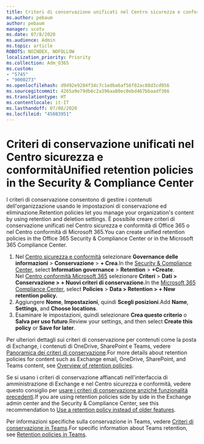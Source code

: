 ```yaml
---
title: Criteri di conservazione unificati nel Centro sicurezza e conformità
ms.author: pebaum
author: pebaum
manager: scotv
ms.date: 07/8/2020
ms.audience: Admin
ms.topic: article
ROBOTS: NOINDEX, NOFOLLOW
localization_priority: Priority
ms.collection: Adm_O365
ms.custom:
- "5745"
- "9000273"
ms.openlocfilehash: d9d92e9284f34c7c1edba6af56f02ac88d3cd956
ms.sourcegitcommit: 4265a9e79db6c2a396aa80ec0ebd467bbaadf366
ms.translationtype: HT
ms.contentlocale: it-IT
ms.lasthandoff: 07/08/2020
ms.locfileid: "45083951"
---
```

# <a name="unified-retention-policies-in-the-security--compliance-center"></a><span data-ttu-id="36bcc-102">Criteri di conservazione unificati nel Centro sicurezza e conformità</span><span class="sxs-lookup"><span data-stu-id="36bcc-102">Unified retention policies in the Security & Compliance Center</span></span>

<span data-ttu-id="36bcc-103">I criteri di conservazione consentono di gestire i contenuti dell'organizzazione usando le impostazioni di conservazione ed eliminazione.</span><span class="sxs-lookup"><span data-stu-id="36bcc-103">Retention policies let you manage your organization's content by using retention and deletion settings.</span></span> <span data-ttu-id="36bcc-104">È possibile creare criteri di conservazione unificati nel Centro sicurezza e conformità di Office 365 o nel Centro conformità di Microsoft 365.</span><span class="sxs-lookup"><span data-stu-id="36bcc-104">You can create unified retention policies in the Office 365 Security & Compliance Center or in the Microsoft 365 Compliance Center.</span></span> 

1. <span data-ttu-id="36bcc-105">Nel [Centro sicurezza e conformità](https://go.microsoft.com/fwlink/p/?linkid=2077143) selezionare **Governance delle informazioni** > **Conservazione** > **+ Crea**.</span><span class="sxs-lookup"><span data-stu-id="36bcc-105">In the [Security & Compliance Center](https://go.microsoft.com/fwlink/p/?linkid=2077143), select **Information governance** > **Retention** > **+Create**.</span></span> <br/>
    <span data-ttu-id="36bcc-106">Nel [Centro conformità Microsoft 365](https://go.microsoft.com/fwlink/p/?linkid=2077149) selezionare **Criteri** > **Dati > Conservazione > + Nuovi criteri di conservazione.**</span><span class="sxs-lookup"><span data-stu-id="36bcc-106">In the [Microsoft 365 Compliance Center](https://go.microsoft.com/fwlink/p/?linkid=2077149), select **Policies** > **Data > Retention > + New retention policy.**</span></span>
2. <span data-ttu-id="36bcc-107">Aggiungere **Nome**, **Impostazioni**, quindi **Scegli posizioni**.</span><span class="sxs-lookup"><span data-stu-id="36bcc-107">Add **Name**, **Settings**, and **Choose locations**.</span></span>
3. <span data-ttu-id="36bcc-108">Esaminare le impostazioni, quindi selezionare **Crea questo criterio** o **Salva per uso futuro**.</span><span class="sxs-lookup"><span data-stu-id="36bcc-108">Review your settings, and then select **Create this policy** or **Save for later**.</span></span>  
      
<span data-ttu-id="36bcc-109">Per ulteriori dettagli sui criteri di conservazione per contenuti come la posta di Exchange, i contenuti di OneDrive, SharePoint e Teams, vedere [Panoramica dei criteri di conservazione](https://go.microsoft.com/fwlink/?linkid=2127785).</span><span class="sxs-lookup"><span data-stu-id="36bcc-109">For more details about retention policies for content such as Exchange email, OneDrive, SharePoint, and Teams content, see [Overview of retention policies](https://go.microsoft.com/fwlink/?linkid=2127785).</span></span>  
    
<span data-ttu-id="36bcc-110">Se si usano i criteri di conservazione affiancati nell'interfaccia di amministrazione di Exchange e nel Centro sicurezza e conformità, vedere questo consiglio per [usare i criteri di conservazione anziché funzionalità precedenti](https://docs.microsoft.com/microsoft-365/compliance/retention-policies?view=o365-worldwide#use-a-retention-policy-instead-of-older-features).</span><span class="sxs-lookup"><span data-stu-id="36bcc-110">If you are using retention policies side by side in the Exchange admin center and the Security & Compliance Center, see this recommendation to [Use a retention policy instead of older features](https://docs.microsoft.com/microsoft-365/compliance/retention-policies?view=o365-worldwide#use-a-retention-policy-instead-of-older-features).</span></span>  
    
<span data-ttu-id="36bcc-111">Per informazioni specifiche sulla conservazione in Teams, vedere [Criteri di conservazione in Teams](https://docs.microsoft.com/microsoftteams/retention-policies).</span><span class="sxs-lookup"><span data-stu-id="36bcc-111">For specific information about Teams retention, see [Retention policies in Teams](https://docs.microsoft.com/microsoftteams/retention-policies).</span></span>